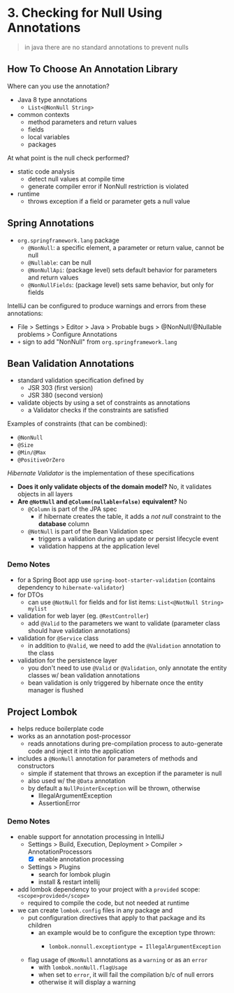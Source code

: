 # 3. Checking for Null Using Annotations

> in java there are no standard annotations to prevent nulls

## How To Choose An Annotation Library

Where can you use the annotation?

- Java 8 type annotations
    - `List<@NonNull String>`
- common contexts
    - method parameters and return values
    - fields
    - local variables
    - packages

At what point is the null check performed?

- static code analysis
    - detect null values at compile time
    - generate compiler error if NonNull restriction is violated
- runtime
    - throws exception if a field or parameter gets a null value

## Spring Annotations

- `org.springframework.lang` package
    - `@NonNull`: a specific element, a parameter or return value, cannot be null
    - `@Nullable`: can be null
    - `@NonNullApi`: (package level) sets default behavior for parameters and return values
    - `@NonNullFields`: (package level) sets same behavior, but only for fields

IntelliJ can be configured to produce warnings and errors from these annotations:

- File > Settings > Editor > Java > Probable bugs > @NonNull/@Nullable problems > Configure Annotations
- `+` sign to add "NonNull" from `org.springframework.lang`

## Bean Validation Annotations

- standard validation specification defined by
    - JSR 303 (first version)
    - JSR 380 (second version)
- validate objects by using a set of constraints as annotations
    - a Validator checks if the constraints are satisfied

Examples of constraints (that can be combined):

- `@NonNull`
- `@Size`
- `@Min/@Max`
- `@PositiveOrZero `

_Hibernate Validator_ is the implementation of these specifications

- **Does it only validate objects of the domain model?** No, it validates objects in all layers
- **Are `@NotNull` and `@Column(nullable=false)` equivalent?** No
    - `@Column` is part of the JPA spec
        - if hibernate creates the table, it adds a _not null_ constraint to the **database** column
    - `@NotNull` is part of the Bean Validation spec
        - triggers a validation during an update or persist lifecycle event
        - validation happens at the application level

### Demo Notes

- for a Spring Boot app use `spring-boot-starter-validation` (contains dependency to `hibernate-validator`)
- for DTOs
    - can use `@NotNull` for fields and for list items: `List<@NotNull String> mylist`
- validation for web layer (eg. `@RestController`)
    - add `@Valid` to the parameters we want to validate (parameter class should have validation annotations)
- validation for `@Service` class
    - in addition to `@Valid`, we need to add the `@Validation` annotation to the class
- validation for the persistence layer
    - you don't need to use `@Valid` or `@Validation`, only annotate the entity classes w/ bean validation annotations
    - bean validation is only triggered by hibernate once the entity manager is flushed

## Project Lombok

- helps reduce boilerplate code
- works as an annotation post-processor
    - reads annotations during pre-compilation process to auto-generate code and inject it into the application
- includes a `@NonNull` annotation for parameters of methods and constructors
    - simple if statement that throws an exception if the parameter is null
    - also used w/ the `@Data` annotation
    - by default a `NullPointerException` will be thrown, otherwise
        - IllegalArgumentException
        - AssertionError

### Demo Notes

- enable support for annotation processing in IntelliJ
    - Settings > Build, Execution, Deployment > Compiler > AnnotationProcessors
        - [x] enable annotation processing
    - Settings > Plugins
        - search for lombok plugin
        - install & restart intellij
- add lombok dependency to your project with a `provided` scope: `<scope>provided</scope>`
    - required to compile the code, but not needed at runtime
- we can create `lombok.config` files in any package and
    - put configuration directives that apply to that package and its children
        - an example would be to configure the exception type thrown:
            - ```lombok.config
              lombok.nonnull.exceptiontype = IllegalArgumentException            
              ```
    - flag usage of `@NonNull` annotations as a `warning` or as an `error`
        - with `lombok.nonNull.flagUsage`
        - when set to `error`, it will fail the compilation b/c of null errors
        - otherwise it will display a warning